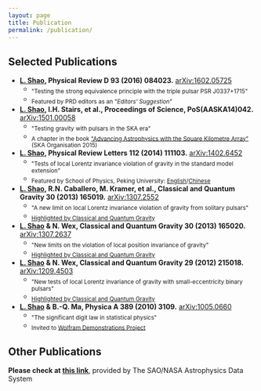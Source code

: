 ```yaml
---
layout: page
title: Publication
permalink: /publication/
---
```


## Selected Publications

- **[L. Shao](http://friendshao.github.io/), Physical Review D 93 (2016) 084023.** [arXiv:1602.05725](http://arxiv.org/abs/1602.05725)
  - <sub>"Testing the strong equivalence principle with the triple pulsar PSR J0337+1715"
  - <sub>Featured by PRD editors as an "*Editors' Suggestion*"
- **[L. Shao](http://friendshao.github.io/), I.H. Stairs, et al., Proceedings of Science, PoS(AASKA14)042.** [arXiv:1501.00058](http://arxiv.org/abs/1501.00058)
  - <sub>"Testing gravity with pulsars in the SKA era"
  - <sub>A chapter in the book ["Advancing Astrophysics with the Square Kilometre Array"](http://pos.sissa.it/cgi-bin/reader/conf.cgi?confid=215) (SKA Organisation 2015)
- **[L. Shao](http://friendshao.github.io/), Physical Review Letters 112 (2014) 111103.** [arXiv:1402.6452](http://arxiv.org/abs/1402.6452)
  - <sub>"Tests of local Lorentz invariance violation of gravity in the standard model extension"
  - <sub>Featured by School of Physics, Peking University: [English](http://www.phy.pku.edu.cn/english/news/140304.xml)/[Chinese](http://www.phy.pku.edu.cn/research/projects/140304.xml)
- **[L. Shao](http://friendshao.github.io/), R.N. Caballero, M. Kramer, et al., Classical and Quantum Gravity 30 (2013) 165019.** [arXiv:1307.2552](http://arxiv.org/abs/1307.2552)
  - <sub>"A new limit on local Lorentz invariance violation of gravity from solitary pulsars"
  - <sub>[Highlighted by Classical and Quantum Gravity](IOP_sck+13.pdf)
- **[L. Shao](http://friendshao.github.io/) & N. Wex, Classical and Quantum Gravity 30 (2013) 165020.** [arXiv:1307.2637](http://arxiv.org/abs/1307.2637)
  - <sub>"New limits on the violation of local position invariance of gravity"
  - <sub>[Highlighted by Classical and Quantum Gravity](IOP_sw13.pdf)
- **[L. Shao](http://friendshao.github.io/) & N. Wex, Classical and Quantum Gravity 29 (2012) 215018.** [arXiv:1209.4503](http://arxiv.org/abs/1209.4503)
  - <sub>"New tests of local Lorentz invariance of gravity with small-eccentricity binary pulsars"
  - <sub>[Highlighted by Classical and Quantum Gravity](IOP_sw12.pdf)
- **[L. Shao](http://friendshao.github.io/) & B.-Q. Ma, Physica A 389 (2010) 3109.** [arXiv:1005.0660](http://arxiv.org/abs/1005.0660)
  - <sub>"The significant digit law in statistical physics"
  - <sub>Invited to [Wolfram Demonstrations Project](http://demonstrations.wolfram.com/BenfordsLawInStatisticalPhysics/)


## Other Publications

**Please check at [this link](http://adsabs.harvard.edu/cgi-bin/nph-abs_connect?library&libname=Shao,+Lijing&libid=4fe85f3e52)**, provided by The SAO/NASA Astrophysics Data System
